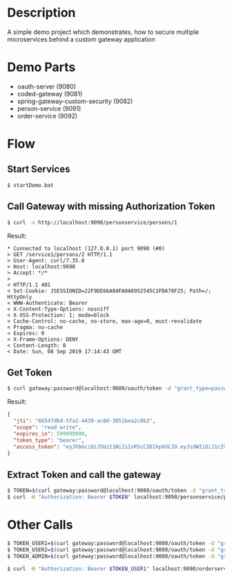 # Description
A simple demo project which demonstrates, how to secure multiple microservices behind a custom gateway application

# Demo Parts
- oauth-server (9080)
- coded-gateway (9081)
- spring-gateway-custom-security (9082)
- person-service (9091)
- order-service (9092)


# Flow

## Start Services
```batch
$ startDemo.bat
```


## Call Gateway with missing Authorization Token
```bash
$ curl -v http://localhost:9090/personservice/persons/1
```

Result:
```
* Connected to localhost (127.0.0.1) port 9090 (#0)
> GET /service1/persons/2 HTTP/1.1
> User-Agent: curl/7.35.0
> Host: localhost:9090
> Accept: */*
>
< HTTP/1.1 401
< Set-Cookie: JSESSIONID=22F9DE66A84FA0A8952545C1FDA78F25; Path=/; HttpOnly
< WWW-Authenticate: Bearer
< X-Content-Type-Options: nosniff
< X-XSS-Protection: 1; mode=block
< Cache-Control: no-cache, no-store, max-age=0, must-revalidate
< Pragma: no-cache
< Expires: 0
< X-Frame-Options: DENY
< Content-Length: 0
< Date: Sun, 08 Sep 2019 17:14:43 GMT
```

## Get Token
```bash
$ curl gateway:password@localhost:9080/oauth/token -d "grant_type=password&username=user1&password=password" | jq '.'
```

Result:

```json
{
  "jti": "66547dbd-5fa2-4439-ac0d-3851bea2c8b3",
  "scope": "read write",
  "expires_in": 599999999,
  "token_type": "bearer",
  "access_token": "eyJhbGciOiJSUzI1NiIsInR5cCI6IkpXVCJ9.eyJzdWIiOiJ1c2VyMSIsImV4cCI6MjE2Nzk2MzAwNSwiYXV0aG9yaXRpZXMiOlsiUk9MRV9VU0VSIl0sImp0aSI6IjY2NTQ3ZGJkLTVmYTItNDQzOS1hYzBkLTM4NTFiZWEyYzhiMyIsImNsaWVudF9pZCI6ImdhdGV3YXkiLCJzY29wZSI6WyJyZWFkIiwid3JpdGUiXX0.U4KHYmfFuj8N8q6eeBl8bU9HCq-3rfhSqyj1r4Xhe6JvoIljRlVrtiLXyowlu5foin-c6hGjCPD4Lmc98UK3ShaOY7v6DZ1j1VZi9XM5GiNYomVCzFOgb1mcgoaGa1Q8FWtE0s1MgLauNXtXoDErQBpTjxsciwRHtVwfDsx5AiVx7t1hiJXPAYPFiba3U6-M00sZU8SaiXa2dkZJ7-YMJs4seCwLL8Nu8BbUlt3UxdM6YNIdL23jGu_Dk_pOlky183oYSzzcpcB6vf3Ji6uN41wm5aBPIpeFY5Ghi1Hf4vxy0x4RWNz8aLSL3fVNfxjTpMlI_w3seg6IpFPNi5O2KQ"
}
```


## Extract Token and call the gateway
```bash
$ TOKEN=$(curl gateway:password@localhost:9080/oauth/token -d "grant_type=password&username=user1&password=password" | jq '.access_token' | sed 's/"//g') 
$ curl -H "Authorization: Bearer $TOKEN" localhost:9090/personservice/persons/1
```

# Other Calls
```bash
$ TOKEN_USER1=$(curl gateway:password@localhost:9080/oauth/token -d "grant_type=password&username=user1&password=password" | jq '.access_token' | sed 's/"//g')
$ TOKEN_USER2=$(curl gateway:password@localhost:9080/oauth/token -d "grant_type=password&username=user2&password=password" | jq '.access_token' | sed 's/"//g')
$ TOKEN_ADMIN=$(curl gateway:password@localhost:9080/oauth/token -d "grant_type=password&username=admin&password=password" | jq '.access_token' | sed 's/"//g')

$ curl -H "Authorization: Bearer $TOKEN_USER1" localhost:9090/orderservice/orders/1 | jq . 
```


